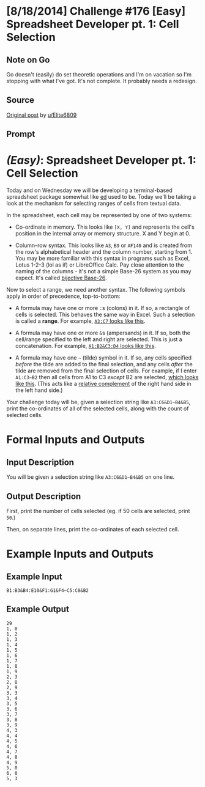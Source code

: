 # [8/18/2014] Challenge #176 [Easy] Spreadsheet Developer pt. 1: Cell Selection

## Note on Go

Go doesn't (easily) do set theoretic operations and I'm on vacation so I'm stopping with what I've got. It's not complete. It probably needs a redesign.

## Source

[Original post](https://old.reddit.com/r/dailyprogrammer/comments/2dvc81/8182014_challenge_176_easy_spreadsheet_developer/) by [u/Elite6809](https://old.reddit.com/user/Elite6809)

## Prompt

# [](#EasyIcon) _(Easy)_: Spreadsheet Developer pt. 1: Cell Selection

Today and on Wednesday we will be developing a terminal-based spreadsheet package somewhat like [ed](http://en.wikipedia.org/wiki/Ed_%28text_editor%29) used to be. Today we'll be taking a look at the mechanism for selecting ranges of cells from textual data.

In the spreadsheet, each cell may be represented by one of two systems:

* Co-ordinate in memory. This looks like `[X, Y]` and represents the cell's position in the internal array or memory structure. X and Y begin at 0.

* Column-row syntax. This looks like `A3`, `B9` or `AF140` and is created from the row's alphabetical header and the column number, starting from 1. You may be more familiar with this syntax in programs such as Excel, Lotus 1-2-3 (lol as if) or LibreOffice Calc. Pay close attention to the naming of the columns - it's not a simple Base-26 system as you may expect. It's called [bijective Base-26](http://en.wikipedia.org/wiki/Hexavigesimal#Bijective_base-26).

Now to select a range, we need another syntax. The following symbols apply in order of precedence, top-to-bottom:

* A formula may have one or more `:`s (colons) in it. If so, a rectangle of cells is selected. This behaves the same way in Excel. Such a selection is called a **range**. For example, [`A3:C7` looks like this](http://i.imgur.com/yfdT43W.png).

* A formula may have one or more `&`s (ampersands) in it. If so, both the cell/range specified to the left and right are selected. This is just a concatenation. For example, [`A1:B2&C3:D4` looks like this](http://i.imgur.com/rnYmCtG.png).

* A formula may have one `~` (tilde) symbol in it. If so, any cells specified *before* the tilde are added to the final selection, and any cells *after* the tilde are removed from the final selection of cells. For example, if I enter `A1:C3~B2` then all cells from A1 to C3 *except* B2 are selected, [which looks like this](http://i.imgur.com/7fop7wJ.png). (This acts like a [relative complement](http://en.wikipedia.org/wiki/Complement_%28set_theory%29#Relative_complement) of the right hand side in the left hand side.)

Your challenge today will be, given a selection string like `A3:C6&D1~B4&B5`, print the co-ordinates of all of the selected cells, along with the count of selected cells.

# Formal Inputs and Outputs

## Input Description

You will be given a selection string like `A3:C6&D1~B4&B5` on one line.

## Output Description

First, print the number of cells selected (eg. if 50 cells are selected, print `50`.)

Then, on separate lines, print the co-ordinates of each selected cell.

# Example Inputs and Outputs

## Example Input

    B1:B3&B4:E10&F1:G1&F4~C5:C8&B2

## Example Output

    29
    1, 0
    1, 2
    1, 3
    1, 4
    1, 5
    1, 6
    1, 7
    1, 8
    1, 9
    2, 3
    2, 8
    2, 9
    3, 3
    3, 4
    3, 5
    3, 6
    3, 7
    3, 8
    3, 9
    4, 3
    4, 4
    4, 5
    4, 6
    4, 7
    4, 8
    4, 9
    5, 0
    6, 0
    5, 3
